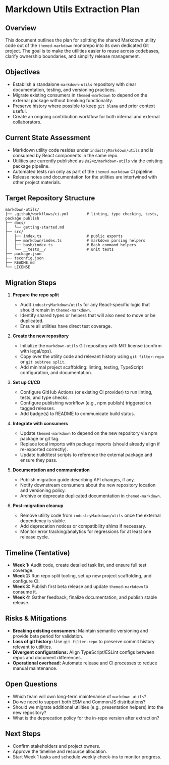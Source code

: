 # Markdown Utils Extraction Plan

## Overview
This document outlines the plan for splitting the shared Markdown utility code out of the `themed-markdown` monorepo into its own dedicated Git project. The goal is to make the utilities easier to reuse across codebases, clarify ownership boundaries, and simplify release management.

## Objectives
- Establish a standalone `markdown-utils` repository with clear documentation, testing, and versioning practices.
- Migrate existing consumers in `themed-markdown` to depend on the external package without breaking functionality.
- Preserve history where possible to keep `git blame` and prior context useful.
- Create an ongoing contribution workflow for both internal and external collaborators.

## Current State Assessment
- Markdown utility code resides under `industryMarkdown/utils` and is consumed by React components in the same repo.
- Utilities are currently published as `@a24z/markdown-utils` via the existing package pipeline.
- Automated tests run only as part of the `themed-markdown` CI pipeline.
- Release notes and documentation for the utilities are intertwined with other project materials.

## Target Repository Structure
```
markdown-utils/
├── .github/workflows/ci.yml        # linting, type checking, tests, package publish
├── docs/
│   └── getting-started.md
├── src/
│   ├── index.ts                    # public exports
│   ├── markdown/index.ts           # markdown parsing helpers
│   ├── bash/index.ts               # Bash command helpers
│   └── __tests__/                  # unit tests
├── package.json
├── tsconfig.json
├── README.md
└── LICENSE
```

## Migration Steps
1. **Prepare the repo split**
   - Audit `industryMarkdown/utils` for any React-specific logic that should remain in `themed-markdown`.
   - Identify shared types or helpers that will also need to move or be duplicated.
   - Ensure all utilities have direct test coverage.

2. **Create the new repository**
   - Initialize the `markdown-utils` Git repository with MIT license (confirm with legal/ops).
   - Copy over the utility code and relevant history using `git filter-repo` or `git subtree split`.
   - Add minimal project scaffolding: linting, testing, TypeScript configuration, and documentation.

3. **Set up CI/CD**
   - Configure GitHub Actions (or existing CI provider) to run linting, tests, and type checks.
   - Configure publishing workflow (e.g., npm publish) triggered on tagged releases.
   - Add badge(s) to README to communicate build status.

4. **Integrate with consumers**
   - Update `themed-markdown` to depend on the new repository via npm package or git tag.
   - Replace local imports with package imports (should already align if re-exported correctly).
   - Update build/test scripts to reference the external package and ensure they pass.

5. **Documentation and communication**
   - Publish migration guide describing API changes, if any.
   - Notify downstream consumers about the new repository location and versioning policy.
   - Archive or deprecate duplicated documentation in `themed-markdown`.

6. **Post-migration cleanup**
   - Remove utility code from `industryMarkdown/utils` once the external dependency is stable.
   - Add deprecation notices or compatibility shims if necessary.
   - Monitor error tracking/analytics for regressions for at least one release cycle.

## Timeline (Tentative)
- **Week 1:** Audit code, create detailed task list, and ensure full test coverage.
- **Week 2:** Run repo split tooling, set up new project scaffolding, and configure CI.
- **Week 3:** Publish first beta release and update `themed-markdown` to consume it.
- **Week 4:** Gather feedback, finalize documentation, and publish stable release.

## Risks & Mitigations
- **Breaking existing consumers:** Maintain semantic versioning and provide beta period for validation.
- **Loss of git history:** Use `git filter-repo` to preserve commit history relevant to utilities.
- **Divergent configurations:** Align TypeScript/ESLint configs between repos and document differences.
- **Operational overhead:** Automate release and CI processes to reduce manual maintenance.

## Open Questions
- Which team will own long-term maintenance of `markdown-utils`?
- Do we need to support both ESM and CommonJS distributions?
- Should we migrate additional utilities (e.g., presentation helpers) into the new repository?
- What is the deprecation policy for the in-repo version after extraction?

## Next Steps
- Confirm stakeholders and project owners.
- Approve the timeline and resource allocation.
- Start Week 1 tasks and schedule weekly check-ins to monitor progress.
